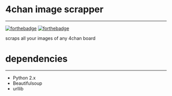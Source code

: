 # 4chan image scrapper
------


[![forthebadge](http://forthebadge.com/images/badges/contains-cat-gifs.svg)](http://forthebadge.com)
[![forthebadge](http://forthebadge.com/images/badges/powered-by-jeffs-keyboard.svg)](http://forthebadge.com)

 scraps all your images of any 4chan board
 
 # dependencies
--------------
* Python 2.x
* Beautifulsoup
* urllib
